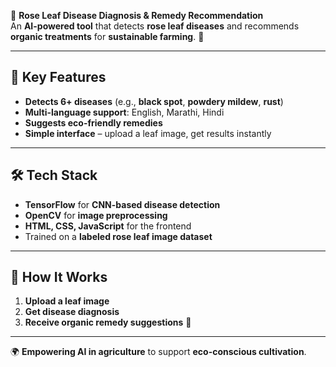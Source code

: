 🌿 **Rose Leaf Disease Diagnosis & Remedy Recommendation**  
An **AI-powered tool** that detects **rose leaf diseases** and recommends **organic treatments** for **sustainable farming**. 🌱

---

## 🚀 **Key Features**
- **Detects 6+ diseases** (e.g., **black spot**, **powdery mildew**, **rust**)  
- **Multi-language support**: English, Marathi, Hindi  
- **Suggests eco-friendly remedies**  
- **Simple interface** – upload a leaf image, get results instantly  

---

## 🛠️ **Tech Stack**
- **TensorFlow** for **CNN-based disease detection**  
- **OpenCV** for **image preprocessing**  
- **HTML, CSS, JavaScript** for the frontend  
- Trained on a **labeled rose leaf image dataset**

---

## 📌 **How It Works**
1. **Upload a leaf image**  
2. **Get disease diagnosis**  
3. **Receive organic remedy suggestions** 🍃

---

🌍 **Empowering AI in agriculture** to support **eco-conscious cultivation**.
